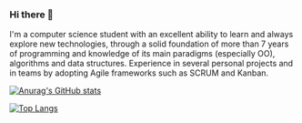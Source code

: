 ### Hi there 👋

I'm a computer science student with an
excellent ability to learn and always
explore new technologies, through a
solid foundation of more than 7
years of programming and knowledge
of its main paradigms (especially
OO), algorithms and data structures.
Experience in several personal
projects and in teams by adopting
Agile frameworks such as SCRUM
and Kanban.

[![Anurag's GitHub stats](https://github-readme-stats.vercel.app/api?username=AntonioMarini)](https://github.com/anuraghazra/github-readme-stats)

[![Top Langs](https://github-readme-stats.vercel.app/api/top-langs/?username=anuraghazra&layout=compact)](https://github.com/anuraghazra/github-readme-stats)



<!--
**AntonioMarini/AntonioMarini** is a ✨ _special_ ✨ repository because its `README.md` (this file) appears on your GitHub profile.

Here are some ideas to get you started:

- 🔭 I’m currently working on ...
- 🌱 I’m currently learning ...
- 👯 I’m looking to collaborate on ...
- 🤔 I’m looking for help with ...
- 💬 Ask me about ...
- 📫 How to reach me: ...
- 😄 Pronouns: ...
- ⚡ Fun fact: ...
-->

